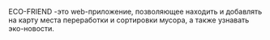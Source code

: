 ECO-FRIEND -это web-приложение, позволяющее находить и добавлять на карту места переработки и сортировки мусора, а также узнавать эко-новости.
